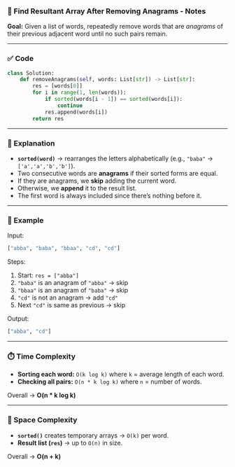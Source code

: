 ### 🧩 Find Resultant Array After Removing Anagrams - Notes

**Goal:**
Given a list of words, repeatedly remove words that are *anagrams* of their previous adjacent word until no such pairs remain.

---

### ✅ Code

```python
class Solution:
    def removeAnagrams(self, words: List[str]) -> List[str]:
        res = [words[0]]
        for i in range(1, len(words)):
            if sorted(words[i - 1]) == sorted(words[i]):
                continue
            res.append(words[i])
        return res
```

---

### 🧠 Explanation

* **`sorted(word)`** → rearranges the letters alphabetically (e.g., `"baba"` → `['a','a','b','b']`).
* Two consecutive words are **anagrams** if their sorted forms are equal.
* If they are anagrams, we **skip** adding the current word.
* Otherwise, we **append** it to the result list.
* The first word is always included since there’s nothing before it.

---

### 🧾 Example

Input:

```python
["abba", "baba", "bbaa", "cd", "cd"]
```

Steps:

1. Start: `res = ["abba"]`
2. `"baba"` is an anagram of `"abba"` → skip
3. `"bbaa"` is an anagram of `"baba"` → skip
4. `"cd"` is not an anagram → add `"cd"`
5. Next `"cd"` is same as previous → skip

Output:

```python
["abba", "cd"]
```

---

### ⏱️ Time Complexity

* **Sorting each word:** `O(k log k)` where `k` = average length of each word.
* **Checking all pairs:** `O(n * k log k)` where `n` = number of words.

Overall → **O(n * k log k)**

---

### 💾 Space Complexity

* **`sorted()`** creates temporary arrays → `O(k)` per word.
* **Result list (`res`)** → up to `O(n)` in size.

Overall → **O(n + k)**

